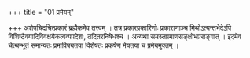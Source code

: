 +++
title = "01 प्रमेयम्"

+++
अशेषचिदचित्प्रकारं ब्रह्मैकमेव तत्त्वम् । तत्र प्रकारप्रकारिणोः प्रकाराणाञ्च मिथोऽत्यन्तभेदेऽपि विशिष्टैक्यादिविवक्षयैकत्वव्यपदेशः, तदितरनिषेधश्च । अन्यथा समस्तप्रमाणसङ्क्षोभप्रसङ्गात् । इदमेव चेत्थम्भूतं समान्यतः प्रमाविषयतया विशेषतः प्रकर्षेण मेयतया च प्रमेयमुक्तम् ।